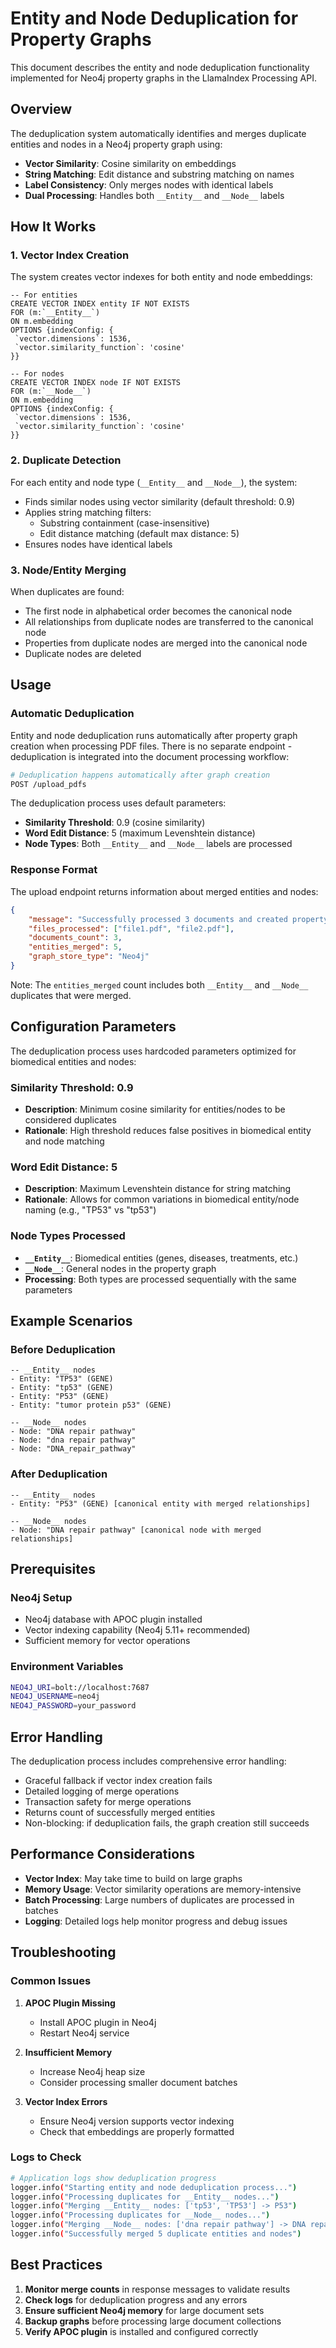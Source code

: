 # Entity and Node Deduplication for Property Graphs

This document describes the entity and node deduplication functionality implemented for Neo4j property graphs in the LlamaIndex Processing API.

## Overview

The deduplication system automatically identifies and merges duplicate entities and nodes in a Neo4j property graph using:
- **Vector Similarity**: Cosine similarity on embeddings
- **String Matching**: Edit distance and substring matching on names
- **Label Consistency**: Only merges nodes with identical labels
- **Dual Processing**: Handles both `__Entity__` and `__Node__` labels

## How It Works

### 1. Vector Index Creation
The system creates vector indexes for both entity and node embeddings:
```cypher
-- For entities
CREATE VECTOR INDEX entity IF NOT EXISTS
FOR (m:`__Entity__`)
ON m.embedding
OPTIONS {indexConfig: {
 `vector.dimensions`: 1536,
 `vector.similarity_function`: 'cosine'
}}

-- For nodes
CREATE VECTOR INDEX node IF NOT EXISTS
FOR (m:`__Node__`)
ON m.embedding
OPTIONS {indexConfig: {
 `vector.dimensions`: 1536,
 `vector.similarity_function`: 'cosine'
}}
```

### 2. Duplicate Detection
For each entity and node type (`__Entity__` and `__Node__`), the system:
- Finds similar nodes using vector similarity (default threshold: 0.9)
- Applies string matching filters:
  - Substring containment (case-insensitive)
  - Edit distance matching (default max distance: 5)
- Ensures nodes have identical labels

### 3. Node/Entity Merging
When duplicates are found:
- The first node in alphabetical order becomes the canonical node
- All relationships from duplicate nodes are transferred to the canonical node
- Properties from duplicate nodes are merged into the canonical node
- Duplicate nodes are deleted

## Usage

### Automatic Deduplication
Entity and node deduplication runs automatically after property graph creation when processing PDF files. There is no separate endpoint - deduplication is integrated into the document processing workflow:

```bash
# Deduplication happens automatically after graph creation
POST /upload_pdfs
```

The deduplication process uses default parameters:
- **Similarity Threshold**: 0.9 (cosine similarity)
- **Word Edit Distance**: 5 (maximum Levenshtein distance)
- **Node Types**: Both `__Entity__` and `__Node__` labels are processed

### Response Format
The upload endpoint returns information about merged entities and nodes:

```json
{
    "message": "Successfully processed 3 documents and created property graph index. Merged 5 duplicate entities.",
    "files_processed": ["file1.pdf", "file2.pdf"],
    "documents_count": 3,
    "entities_merged": 5,
    "graph_store_type": "Neo4j"
}
```

Note: The `entities_merged` count includes both `__Entity__` and `__Node__` duplicates that were merged.

## Configuration Parameters

The deduplication process uses hardcoded parameters optimized for biomedical entities and nodes:

### Similarity Threshold: 0.9
- **Description**: Minimum cosine similarity for entities/nodes to be considered duplicates
- **Rationale**: High threshold reduces false positives in biomedical entity and node matching

### Word Edit Distance: 5
- **Description**: Maximum Levenshtein distance for string matching
- **Rationale**: Allows for common variations in biomedical entity/node naming (e.g., "TP53" vs "tp53")

### Node Types Processed
- **`__Entity__`**: Biomedical entities (genes, diseases, treatments, etc.)
- **`__Node__`**: General nodes in the property graph
- **Processing**: Both types are processed sequentially with the same parameters

## Example Scenarios

### Before Deduplication
```
-- __Entity__ nodes
- Entity: "TP53" (GENE)
- Entity: "tp53" (GENE)  
- Entity: "P53" (GENE)
- Entity: "tumor protein p53" (GENE)

-- __Node__ nodes  
- Node: "DNA repair pathway"
- Node: "dna repair pathway"
- Node: "DNA_repair_pathway"
```

### After Deduplication
```
-- __Entity__ nodes
- Entity: "P53" (GENE) [canonical entity with merged relationships]

-- __Node__ nodes
- Node: "DNA repair pathway" [canonical node with merged relationships]
```

## Prerequisites

### Neo4j Setup
- Neo4j database with APOC plugin installed
- Vector indexing capability (Neo4j 5.11+ recommended)
- Sufficient memory for vector operations

### Environment Variables
```bash
NEO4J_URI=bolt://localhost:7687
NEO4J_USERNAME=neo4j
NEO4J_PASSWORD=your_password
```

## Error Handling

The deduplication process includes comprehensive error handling:
- Graceful fallback if vector index creation fails
- Detailed logging of merge operations
- Transaction safety for merge operations
- Returns count of successfully merged entities
- Non-blocking: if deduplication fails, the graph creation still succeeds

## Performance Considerations

- **Vector Index**: May take time to build on large graphs
- **Memory Usage**: Vector similarity operations are memory-intensive
- **Batch Processing**: Large numbers of duplicates are processed in batches
- **Logging**: Detailed logs help monitor progress and debug issues

## Troubleshooting

### Common Issues

1. **APOC Plugin Missing**
   - Install APOC plugin in Neo4j
   - Restart Neo4j service

2. **Insufficient Memory**
   - Increase Neo4j heap size
   - Consider processing smaller document batches

3. **Vector Index Errors**
   - Ensure Neo4j version supports vector indexing
   - Check that embeddings are properly formatted

### Logs to Check
```bash
# Application logs show deduplication progress
logger.info("Starting entity and node deduplication process...")
logger.info("Processing duplicates for __Entity__ nodes...")
logger.info("Merging __Entity__ nodes: ['tp53', 'TP53'] -> P53")
logger.info("Processing duplicates for __Node__ nodes...")
logger.info("Merging __Node__ nodes: ['dna repair pathway'] -> DNA repair pathway")
logger.info("Successfully merged 5 duplicate entities and nodes")
```

## Best Practices

1. **Monitor merge counts** in response messages to validate results
2. **Check logs** for deduplication progress and any errors
3. **Ensure sufficient Neo4j memory** for large document sets
4. **Backup graphs** before processing large document collections
5. **Verify APOC plugin** is installed and configured correctly